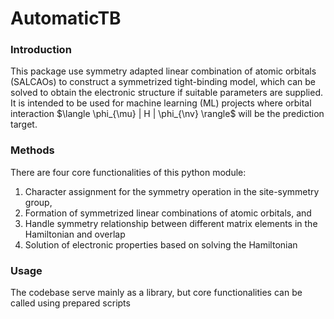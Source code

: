 # AutomaticTB
### Introduction
This package use symmetry adapted linear combination of atomic orbitals (SALCAOs) to construct 
a symmetrized tight-binding model, which can be solved to obtain the electronic structure if 
suitable parameters are supplied. It is intended to be used for machine learning (ML) projects 
where orbital interaction $\langle \phi_{\mu} | H | \phi_{\nv} \rangle$ will be the prediction 
target. 

### Methods
There are four core functionalities of this python module:
1. Character assignment for the symmetry operation in the site-symmetry group,
2. Formation of symmetrized linear combinations of atomic orbitals, and 
3. Handle symmetry relationship between different matrix elements in the Hamiltonian and overlap
4. Solution of electronic properties based on solving the Hamiltonian

### Usage
The codebase serve mainly as a library, but core functionalities can be called using prepared 
scripts 